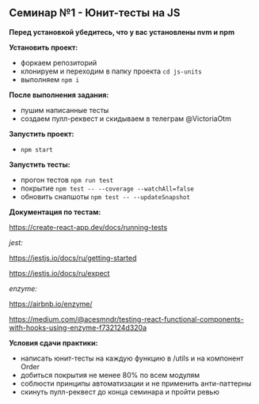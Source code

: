 ## Семинар №1 - Юнит-тесты на JS

**Перед установкой убедитесь, что у вас установлены nvm и npm**

**Установить проект:**

- форкаем репозиторий
- клонируем и переходим в папку проекта `cd js-units`
- выполняем `npm i`

**После выполнения задания:**

- пушим написанные тесты
- создаем пулл-реквест и скидываем в телеграм @VictoriaOtm

**Запустить проект:**

- `npm start`

**Запустить тесты:**

- прогон тестов `npm run test`
- покрытие `npm test -- --coverage --watchAll=false`
- обновить снапшоты `npm test -- --updateSnapshot`

**Документация по тестам:**

https://create-react-app.dev/docs/running-tests

_jest:_

https://jestjs.io/docs/ru/getting-started

https://jestjs.io/docs/ru/expect

_enzyme:_

https://airbnb.io/enzyme/

https://medium.com/@acesmndr/testing-react-functional-components-with-hooks-using-enzyme-f732124d320a

**Условия сдачи практики:**

- написать юнит-тесты на каждую функцию в /utils и на компонент Order
- добиться покрытия не менее 80% по всем модулям
- соблюсти принципы автоматизации и не применить анти-паттерны
- скинуть пулл-реквест до конца семинара и пройти ревью


